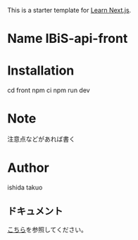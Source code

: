 This is a starter template for [Learn Next.js](https://nextjs.org/learn).

# Name IBiS-api-front

# Installation
cd front
npm ci
npm run dev

# Note
注意点などがあれば書く

# Author
ishida takuo

## ドキュメント
[こちら](./docs)を参照してください。
